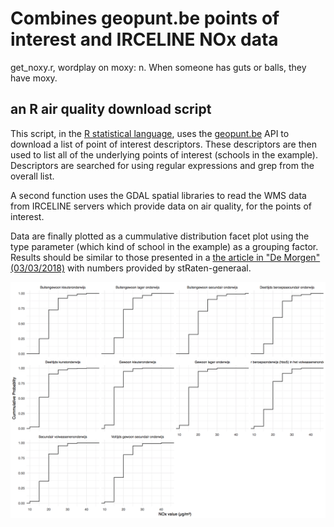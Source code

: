 # Combines geopunt.be points of interest and IRCELINE NOx data

get_noxy.r, wordplay on moxy: n. When someone has guts or balls, they have moxy.

## an R air quality download script

This script, in the [R statistical language](https://www.r-project.org/), uses the [geopunt.be](http://geopunt.be) API to download a list of point of interest descriptors. These descriptors are then used to list all of the underlying points of interest (schools in the example). Descriptors are searched for using regular expressions and grep from the overall list.

A second function uses the GDAL spatial libraries to read the WMS data from IRCELINE servers which provide data on air quality, for the points of interest.

Data are finally plotted as a cummulative distribution facet plot using the type parameter (which kind of school in the example) as a grouping factor. Results should be similar to those presented in a [the article in "De Morgen" (03/03/2018)](https://www.demorgen.be/binnenland/1-op-3-plekken-voor-kinderen-in-vlaanderen-heeft-slechte-lucht-ontluisterend-ba136584/) with numbers provided by stRaten-generaal.

![](https://github.com/khufkens/get_noxy/raw/master/nox_facet_plot.png) 